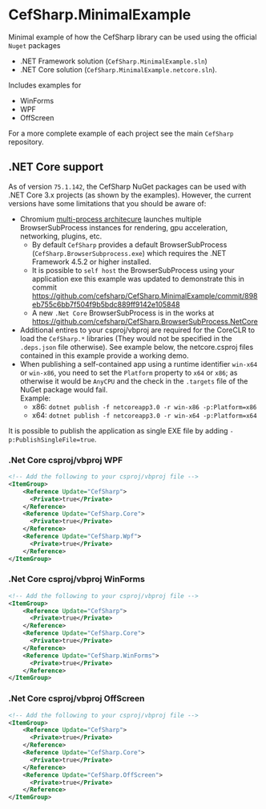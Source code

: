 # CefSharp.MinimalExample

Minimal example of how the CefSharp library can be used using the official `Nuget` packages
- .NET Framework solution (`CefSharp.MinimalExample.sln`)
- .NET Core solution (`CefSharp.MinimalExample.netcore.sln`). 

Includes examples for
- WinForms
- WPF
- OffScreen
 
For a more complete example of each project see the main `CefSharp` repository.

## .NET Core support
As of version `75.1.142`, the CefSharp NuGet packages can be used with .NET Core 3.x projects (as shown by the examples). However, the current versions have some limitations that you should be aware of:
- Chromium [multi-process architecure](https://github.com/cefsharp/CefSharp/wiki/General-Usage#processes) launches multiple BrowserSubProcess instances for rendering, gpu acceleration, networking, plugins, etc.
  - By default `CefSharp` provides a default BrowserSubProcess (`CefSharp.BrowserSubprocess.exe`) which requires the .NET Framework 4.5.2 or higher installed.
  - It is possible to `self host` the BrowserSubProcess using your application exe this example was updated to demonstrate this in commit https://github.com/cefsharp/CefSharp.MinimalExample/commit/898eb755c6bb7f504f9b5bdc889ff9142e105848 
  - A new `.Net Core` BrowserSubProcess is in the works at https://github.com/cefsharp/CefSharp.BrowserSubProcess.NetCore
- Additional entires to your csproj/vbproj are required for the CoreCLR to load the `CefSharp.*` libraries (They would not be specified in the `.deps.json` file otherwise). See example below, the netcore.csproj files contained in this example provide a working demo.
- When publishing a self-contained app using a runtime identifier `win-x64` or `win-x86`, you need to set the `Platform` property to `x64` or `x86`; as otherwise it would be `AnyCPU` and the check in the `.targets` file of the NuGet package would fail.<br>
  Example:
  - x86: `dotnet publish -f netcoreapp3.0 -r win-x86 -p:Platform=x86`
  - x64: `dotnet publish -f netcoreapp3.0 -r win-x64 -p:Platform=x64`

It is possible to publish the application as single EXE file by adding `-p:PublishSingleFile=true`.

### .Net Core csproj/vbproj WPF
```xml
<!-- Add the following to your csproj/vbproj file -->
<ItemGroup>
	<Reference Update="CefSharp">
	  <Private>true</Private>
	</Reference>
	<Reference Update="CefSharp.Core">
	  <Private>true</Private>
	</Reference>
	<Reference Update="CefSharp.Wpf">
	  <Private>true</Private>
	</Reference>
</ItemGroup>
```

### .Net Core csproj/vbproj WinForms
```xml
<!-- Add the following to your csproj/vbproj file -->
<ItemGroup>
    <Reference Update="CefSharp">
      <Private>true</Private>
    </Reference>
    <Reference Update="CefSharp.Core">
      <Private>true</Private>
    </Reference>
    <Reference Update="CefSharp.WinForms">
      <Private>true</Private>
    </Reference>
</ItemGroup>
```

### .Net Core csproj/vbproj OffScreen
```xml
<!-- Add the following to your csproj/vbproj file -->
<ItemGroup>
    <Reference Update="CefSharp">
      <Private>true</Private>
    </Reference>
    <Reference Update="CefSharp.Core">
      <Private>true</Private>
    </Reference>
    <Reference Update="CefSharp.OffScreen">
      <Private>true</Private>
    </Reference>
</ItemGroup>
```
